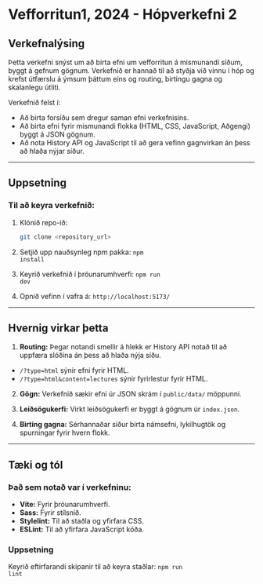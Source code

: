 <h1>Vefforritun1, 2024 - Hópverkefni 2</h1>

## Verkefnalýsing
Þetta verkefni snýst um að birta efni um vefforritun á mismunandi síðum, byggt á gefnum gögnum. Verkefnið er hannað til að styðja við vinnu í hóp og krefst útfærslu á ýmsum þáttum eins og routing, birtingu gagna og skalanlegu útliti.

Verkefnið felst í:
- Að birta forsíðu sem dregur saman efni verkefnisins.
- Að birta efni fyrir mismunandi flokka (HTML, CSS, JavaScript, Aðgengi) byggt á JSON gögnum.
- Að nota History API og JavaScript til að gera vefinn gagnvirkan án þess að hlaða nýjar síður.

---

## Uppsetning

### **Til að keyra verkefnið:**

1. Klónið repo-ið:
   ```bash
   git clone <repository_url>

2. Setjið upp nauðsynleg npm pakka:
<code>npm install</code>

3. Keyrið verkefnið í þróunarumhverfi:
<code>npm run dev</code>

4. Opnið vefinn í vafra á:
<code>http://localhost:5173/</code>

---

## Hvernig virkar þetta

1. <b>Routing:</b> Þegar notandi smellir á hlekk er History API notað til að uppfæra slóðina án þess að hlaða nýja síðu.
  - <code>/?type=html</code> sýnir efni fyrir HTML.
  - <code>/?type=html&content=lectures</code> sýnir fyrirlestur fyrir HTML.

2. <b>Gögn:</b> Verkefnið sækir efni úr JSON skrám í <code>public/data/</code> möppunni.

3. <b>Leiðsögukerfi:</b> Virkt leiðsögukerfi er byggt á gögnum úr <code>index.json</code>.

4. <b>Birting gagna:</b> Sérhannaðar síður birta námsefni, lykilhugtök og spurningar fyrir hvern flokk.


---

## Tæki og tól
### **Það sem notað var í verkefninu:**
- <b>Vite:</b> Fyrir þróunarumhverfi.
- <b>Sass:</b> Fyrir stílsnið.
- <b>Stylelint:</b> Til að staðla og yfirfara CSS.
- <b>ESLint:</b> Til að yfirfara JavaScript kóða.

### **Uppsetning**
Keyrið eftirfarandi skipanir til að keyra staðlar:
<code>npm run lint</code>





